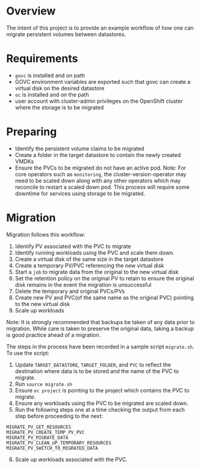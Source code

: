 # Overview

The intent of this project is to provide an example workflow of how one can migrate persistent volumes between datastores.

# Requirements

- `govc` is installed and on path
- GOVC environment variables are exported such that govc can create a virtual disk on the desired datastore
- `oc` is installed and on the path
- user account with cluster-admin privileges on the OpenShift cluster where the storage is to be migrated

# Preparing

- Identify the persistent volume claims to be migrated
- Create a folder in the target datastore to contain the newly created VMDKs
- Ensure the PVCs to be migrated do not have an active pod.
  Note: For core operators such as `monitoring`, the cluster-version-operator may need to be scaled down along 
  with any other operators which may reconcile to restart a scaled down pod.  This process will require some 
  downtime for services using storage to be migrated.

# Migration

Migration follows this workflow:
1. Identify PV associated with the PVC to migrate
2. Identify running workloads using the PVC and scale them down.
3. Create a virtual disk of the same size in the target datastore
4. Create a temporary PV/PVC referencing the new virtual disk
5. Start a `job` to migrate data from the original to the new virtual disk
6. Set the retention policy on the original PV to retain to ensure the original disk remains in the event the migration is unsuccessful
7. Delete the temporary and original PVCs/PVs
8. Create new PV and PVC(of the same name as the original PVC) pointing to the new virtual disk
9. Scale up workloads

Note: It is strongly recommended that backups be taken of any data prior to migration.  While care is taken to preserve
the original data, taking a backup is good practice ahead of a migration.

The steps in the process have been recorded in a sample script `migrate.sh`.  To use the script:

1. Update `TARGET_DATASTORE`, `TARGET_FOLDER`, and `PVC` to reflect the destination where data is to be stored and the name of the PVC to migrate.
2. Run `source migrate.sh`
3. Ensure `oc project` is pointing to the project which contains the PVC to migrate.
4. Ensure any workloads using the PVC to be migrated are scaled down.
5. Run the following steps one at a time checking the output from each step before proceeding to the next:
~~~
MIGRATE_PV_GET_RESOURCES
MIGRATE_PV_CREATE_TEMP_PV_PVC
MIGRATE_PV_MIGRATE_DATA
MIGRATE_PV_CLEAN_UP_TEMPORARY_RESOURCES
MIGRATE_PV_SWITCH_TO_MIGRATED_DATA
~~~
6. Scale up workloads associated with the PVC.
